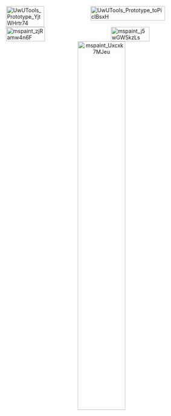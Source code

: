 <!-- Grouping the first two images side by side with reduced size -->
<div style="display: flex; justify-content: space-between;">
    <img src="https://github.com/dpadGuy/UwUTools/assets/164203577/874f8b68-c623-4b7e-92e1-c4ebc63efadf" alt="UwUTools_Prototype_YjtWHrtr74" width="45%">
    <img src="https://github.com/dpadGuy/UwUTools/assets/164203577/70fe346b-db2b-4015-9998-9926d2f279f2" alt="UwUTools_Prototype_toPicIBsxH" width="70%">
</div>

<!-- Grouping the next two images side by side with reduced size -->
<div style="display: flex; justify-content: space-between;">
    <img src="https://github.com/dpadGuy/UwUTools/assets/164203577/fdb61989-9c91-4a59-9f6d-62607d123f92" alt="mspaint_zjRamw4n6F" width="45%">
    <img src="https://github.com/dpadGuy/UwUTools/assets/164203577/8ed087a2-defb-4dbf-8831-69a9fdc1dcfc" alt="mspaint_j5wGW5kzLs" width="45%">
</div>

<!-- Centering the last image with reduced size -->
<div style="text-align: center;">
    <img src="https://github.com/dpadGuy/UwUTools/assets/164203577/274bed45-841a-4f77-820c-0a197a957e3a" alt="mspaint_Uxcxk7MJeu" width="50%">
</div>
